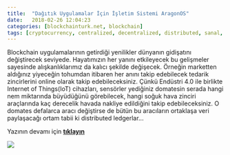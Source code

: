 ```yaml
---
title:  "Dağıtık Uygulamalar İçin İşletim Sistemi AragonOS"
date:   2018-02-26 12:04:23
categories: [blockchainturk.net, blockchain]
tags: [cryptocurrency, centralized, decentralized, distributed, sanal, para, dijital, kripto, byzantine, bizans, general, java, nedir, Distributed, Legder, Blockchain, Bitcoin, utxo, Block, Mehmet Cem Yücel, Mehmet, Cem, Yucel, Yücel, blockchainturk, blockchainturk.net]
---
```


Blockchain uygulamalarının getirdiği yenilikler dünyanın gidişatını değiştirecek seviyede. Hayatımızın her yanını etkileyecek bu gelişmeler sayesinde alışkanlıklarımız da kalıcı şekilde değişecek. Örneğin marketten aldığınız yiyeceğin tohumdan itibaren her anını takip edebilecek tedarik zincirlerini online olarak takip edebileceksiniz. Çünkü Endüstri 4.0 ile birlikte Internet of Things(IoT) cihazları, sensörler yediğiniz domatesin serada hangi nem miktarında büyüdüğünü görebilecek, hangi soğuk hava zinciri araçlarında kaç derecelik havada nakliye edildiğini takip edebileceksiniz. O domates defalarca aracı değiştirse de bütün bu aracıların ortaklaşa veri paylaşacağı ortam tabii ki distributed ledgerlar...

Yazının devamı için [**tıklayın**](https://medium.com/blockchainturk/da%C4%9F%C4%B1t%C4%B1k-uygulamalar-i%CC%87%C3%A7in-i%CC%87%C5%9Fletim-sistemi-aragonos-62ef99606559)
  

![](https://cdn-images-1.medium.com/max/600/1*B3whQzJCrXdbHdyIu0-1Dw.png)
